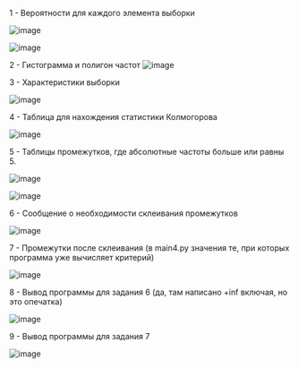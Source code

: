 1 - Вероятности для каждого элемента выборки

![image](https://github.com/user-attachments/assets/824f5ad2-ddcb-4782-ab1c-976633095a60)

![image](https://github.com/user-attachments/assets/31de6b1b-c2f5-4bf7-ba0d-a85d4ab5232e)

2 - Гистограмма и полигон частот
![image](https://github.com/user-attachments/assets/44b5d7e7-d915-419b-bc12-2c98005f315c)

3 - Характеристики выборки

![image](https://github.com/user-attachments/assets/4df2b54d-2ef4-4eeb-af30-4ed2c66d2a21)

4 - Таблица для нахождения статистики Колмогорова

![image](https://github.com/user-attachments/assets/8f884638-456e-400c-b034-bff240a6e3e9)

5 - Таблицы промежутков, где абсолютные частоты больше или равны 5.

![image](https://github.com/user-attachments/assets/b7e92d59-0ffd-4e8d-b883-15ce3ec39ade)


![image](https://github.com/user-attachments/assets/4bca2d5a-e593-4c78-aba7-565d508a0c08)

6 - Сообщение о необходимости склеивания промежутков

![image](https://github.com/user-attachments/assets/e0ef5ff0-e157-4ba6-afbd-c379f114d3c2)

7 - Промежутки после склеивания (в main4.py значения те, при которых программа уже вычисляет критерий)

![image](https://github.com/user-attachments/assets/059b0ee0-cabb-440a-a2d7-bb212cf3b1e4)

8 - Вывод программы для задания 6 (да, там написано +inf включая, но это опечатка)

![image](https://github.com/user-attachments/assets/a9db0bf1-71e1-4fbf-ab64-607e4a392c46)


9 - Вывод программы для задания 7


![image](https://github.com/user-attachments/assets/e7debf40-3520-4044-9ade-e55ca9c1d1ab)

